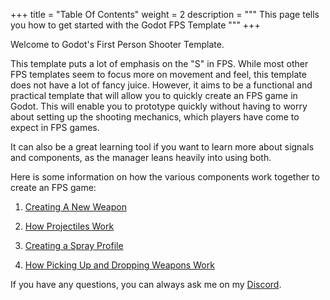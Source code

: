 +++
title = "Table Of Contents"
weight = 2
description = """
This page tells you how to get started with the Godot FPS Template
"""
+++

Welcome to Godot's First Person Shooter Template.

This template puts a lot of emphasis on the "S" in FPS. While most other FPS templates seem to focus more on movement and feel, this template does not have a lot of fancy juice. However, it aims to be a functional and practical template that will allow you to quickly create an FPS game in Godot. This will enable you to prototype quickly without having to worry about setting up the shooting mechanics, which players have come to expect in FPS games.

It can also be a great learning tool if you want to learn more about signals and components, as the manager leans heavily into using both.

Here is some information on how the various components work together to create an FPS game:

1. [Creating A New Weapon](Creating_A_New_Weapon.md)

2. [How Projectiles Work](Projectiles_To_Load.md)

3. [Creating a Spray Profile](Spray_Profile.md)

4. [How Picking Up and Dropping Weapons Work](Weapon_Drop_&_Pick_Ups.md)

If you have any questions, you can always ask me on my [Discord](https://discord.gg/Exzd8QmKrU).

